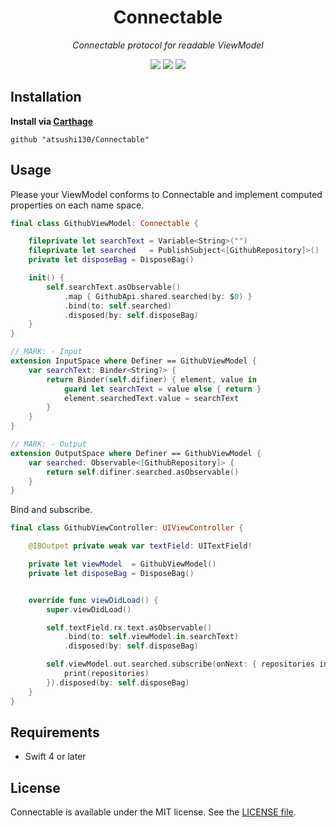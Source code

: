 <p align="center">
    <h1 align="center">Connectable</h1>
</p1>

<p align="center"><i>Connectable protocol for readable ViewModel</i></p>

<p align="center">
    <a href="https://github.com/atsushi130/Connectable.git"><img src="https://img.shields.io/badge/Swift-PracticeApp-3B5998.svg"></a> 
    <img src="https://img.shields.io/badge/Swift-4-ffac45.svg">
    <img src="https://img.shields.io/badge/License-MIT-d94c32.svg">
</p>

## Installation
**Install via [Carthage](https://github.com/Carthage/Carthage)**
```
github "atsushi130/Connectable"
```

## Usage
Please your ViewModel conforms to Connectable and implement computed properties on each name space.
```swift
final class GithubViewModel: Connectable {

    fileprivate let searchText = Variable<String>("")
    fileprivate let searched   = PublishSubject<[GithubRepository]>()
    private let disposeBag = DisposeBag()

    init() {
        self.searchText.asObservable()
            .map { GithubApi.shared.searched(by: $0) }
            .bind(to: self.searched)
            .disposed(by: self.disposeBag)
    }
}

// MARK: - Input
extension InputSpace where Definer == GithubViewModel {
    var searchText: Binder<String?> {
        return Binder(self.difiner) { element, value in
            guard let searchText = value else { return }
            element.searchedText.value = searchText
        }
    }
}

// MARK: - Output
extension OutputSpace where Definer == GithubViewModel {
    var searched: Observable<[GithubRepository]> {
        return self.difiner.searched.asObservable()
    }
}
```

Bind and subscribe.
```swift
final class GithubViewController: UIViewController {

    @IBOutpet private weak var textField: UITextField!

    private let viewModel  = GithubViewModel()
    private let disposeBag = DisposeBag()


    override func viewDidLoad() {
        super.viewDidLoad()

        self.textField.rx.text.asObservable()
            .bind(to: self.viewModel.in.searchText)
            .disposed(by: self.disposeBag)

        self.viewModel.out.searched.subscribe(onNext: { repositories inp
            print(repositories)
        }).disposed(by: self.disposeBag)
    }
}
```

## Requirements
- Swift 4 or later

## License
Connectable is available under the MIT license. See the [LICENSE file](https://github.com/atsushi130/Connectable/blob/master/license).
